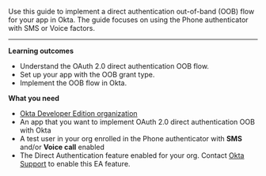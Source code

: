 <ApiLifecycle access="ea" />
<ApiLifecycle access="ie" />

Use this guide to implement a direct authentication out-of-band (OOB) flow for your app in Okta. The guide focuses on using the Phone authenticator with SMS or Voice factors.

---

**Learning outcomes**

* Understand the OAuth 2.0 direct authentication OOB flow.
* Set up your app with the OOB grant type.
* Implement the OOB flow in Okta.

**What you need**

* [Okta Developer Edition organization](https://developer.okta.com/signup)
* An app that you want to implement OAuth 2.0 direct authentication OOB with Okta
* A test user in your org enrolled in the Phone authenticator with **SMS** and/or **Voice call** enabled
* The Direct Authentication feature enabled for your org. Contact [Okta Support](https://support.okta.com) to enable this EA feature.

<ApiAmProdWarning />
